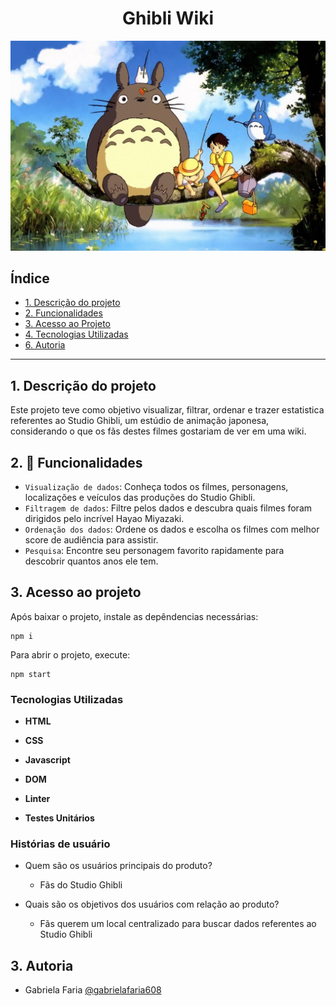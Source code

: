 <h1 align="center">Ghibli Wiki</h1>

![scene of my neighbor totoro](src/assets/MyNeighborTotoro.jpg)

## Índice

- [1. Descrição do projeto](#1-descricao-do-projeto)
- [2. Funcionalidades](#2-funcionalidades)
- [3. Acesso ao Projeto](#3-acesso-ao-projeto)
- [4. Tecnologias Utilizadas](#4-tecnologias-utilizadas)
- [6. Autoria](#6-autoria)

---

## 1. Descrição do projeto

Este projeto teve como objetivo visualizar, filtrar, ordenar e trazer estatistica referentes ao Studio Ghibli, um estúdio de animação japonesa, considerando o que os fãs destes filmes gostariam de ver em uma wiki.

## 2. :hammer: Funcionalidades

- `Visualização de dados`: Conheça todos os filmes, personagens, localizações e veículos das produções do Studio Ghibli.
- `Filtragem de dados`: Filtre pelos dados e descubra quais filmes foram dirigidos pelo incrível Hayao Miyazaki.
- `Ordenação dos dados`: Ordene os dados e escolha os filmes com melhor score de audiência para assistir.
- `Pesquisa`: Encontre seu personagem favorito rapidamente para descobrir quantos anos ele tem.

## 3. Acesso ao projeto

Após baixar o projeto, instale as depêndencias necessárias:

```
npm i
```

Para abrir o projeto, execute:

```
npm start
```

### Tecnologias Utilizadas

- **HTML**

- **CSS**

- **Javascript**

- **DOM**

- **Linter**

- **Testes Unitários**

### Histórias de usuário

- Quem são os usuários principais do produto?
    - Fãs do Studio Ghibli

- Quais são os objetivos dos usuários com relação ao produto?
    - Fãs querem um local centralizado para buscar dados referentes ao Studio Ghibli

## 3. Autoria

* Gabriela Faria [@gabrielafaria608](https://github.com/gabrielafaria608)
